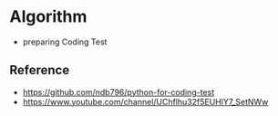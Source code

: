 # Algorithm
- preparing Coding Test

## Reference
- https://github.com/ndb796/python-for-coding-test
- https://www.youtube.com/channel/UChflhu32f5EUHlY7_SetNWw
